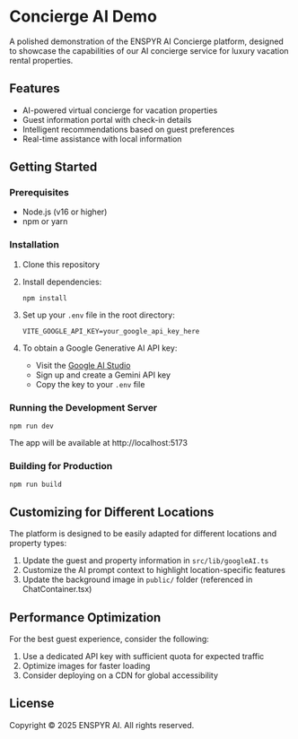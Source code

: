 # Concierge AI Demo

A polished demonstration of the ENSPYR AI Concierge platform, designed to showcase the capabilities of our AI concierge service for luxury vacation rental properties.

## Features

- AI-powered virtual concierge for vacation properties
- Guest information portal with check-in details
- Intelligent recommendations based on guest preferences
- Real-time assistance with local information

## Getting Started

### Prerequisites

- Node.js (v16 or higher)
- npm or yarn

### Installation

1. Clone this repository
2. Install dependencies:
   ```
   npm install
   ```
3. Set up your `.env` file in the root directory:
   ```
   VITE_GOOGLE_API_KEY=your_google_api_key_here
   ```

4. To obtain a Google Generative AI API key:
   - Visit the [Google AI Studio](https://ai.google.dev/)
   - Sign up and create a Gemini API key
   - Copy the key to your `.env` file

### Running the Development Server

```
npm run dev
```

The app will be available at http://localhost:5173

### Building for Production

```
npm run build
```

## Customizing for Different Locations

The platform is designed to be easily adapted for different locations and property types:

1. Update the guest and property information in `src/lib/googleAI.ts`
2. Customize the AI prompt context to highlight location-specific features
3. Update the background image in `public/` folder (referenced in ChatContainer.tsx)

## Performance Optimization

For the best guest experience, consider the following:

1. Use a dedicated API key with sufficient quota for expected traffic
2. Optimize images for faster loading
3. Consider deploying on a CDN for global accessibility

## License

Copyright © 2025 ENSPYR AI. All rights reserved. 